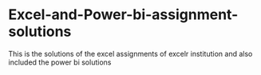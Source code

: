 # Excel-and-Power-bi-assignment-solutions
This is the solutions of the excel assignments of excelr institution and also included the power bi solutions 
